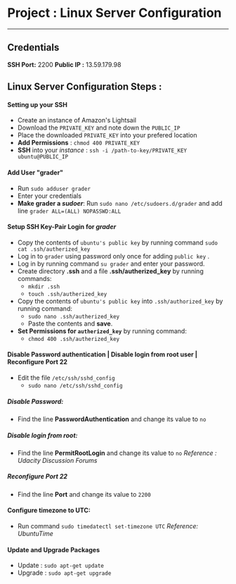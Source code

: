 # Project : Linux Server Configuration
- - -
## Credentials
**SSH Port:** 2200
**Public IP :** 13.59.179.98

## Linux Server Configuration Steps :
#### Setting up your SSH
* Create an instance of Amazon's Lightsail
* Download the `PRIVATE_KEY` and note down the `PUBLIC_IP`
* Place the downloaded `PRIVATE_KEY` into your prefered location
* **Add Permissions** : `chmod 400 PRIVATE_KEY`
* **SSH** into your *instance* : `ssh -i /path-to-key/PRIVATE_KEY ubuntu@PUBLIC_IP`
#### Add User "grader"
* Run `sudo adduser grader`
* Enter your credentials
* **Make grader a *sudoer***: Run `sudo nano /etc/sudoers.d/grader` and add line `grader ALL=(ALL) NOPASSWD:ALL`
#### Setup SSH Key-Pair Login for *grader*
* Copy the contents of `ubuntu's public key` by running command `sudo cat .ssh/autherized_key`
* Log in to `grader` using password only once for adding `public key` .
* Log in by running command `su grader` and enter your password.
* Create directory **.ssh** and a file **.ssh/autherized_key**  by running commands:
    * `mkdir .ssh`
    * `touch .ssh/autherized_key`
* Copy the contents of `ubuntu's public key` into `.ssh/authorized_key` by running command:
    * `sudo nano .ssh/autherized_key`
    * Paste the contents and **save**.
* **Set Permissions for `autherized_key`** by running command:
    * `chmod 400 .ssh/autherized_key`
#### Disable Password authentication | Disable login from root user | Reconfigure Port 22
* Edit the file `/etc/ssh/sshd_config`
    * `sudo nano /etc/ssh/sshd_config`
##### Disable Password:
* Find the line **PasswordAuthentication** and change its value to `no`
##### Disable login from root:
* Find the line **PermitRootLogin** and change its value to `no`
*Reference : Udacity Discussion Forums*
##### Reconfigure Port 22
* Find the line **Port** and change its value to `2200`
#### Configure timezone to UTC:
* Run command `sudo timedatectl set-timezone UTC`
*Reference: UbuntuTime*
#### Update and Upgrade Packages
* Update :  `sudo apt-get update`
* Upgrade : `sudo apt-get upgrade`
